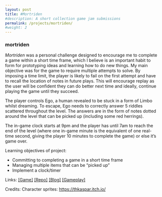 ```yaml
---
layout: post
title: #Mortriden
#description: A short collection game jam submissions
permalink: /projects/mortriden/
#weight: 2
---
```


### mortriden ###

*Mortriden* was a personal challenge designed to encourage me to complete a game within a short time frame, which I believe is an important habit to form for prototyping ideas and learning how to do new things. My main objective was for the game to require multiple attempts to solve. By imposing a time limit, the player is likely to fail on the first attempt and have to recall the location of notes in future plays. This will encourage replay as the user will be confident they can do better next time and ideally, continue playing the game until they succeed.

The player controls Ego, a human revealed to be stuck in a form of Limbo whilst dreaming. To escape, Ego needs to correctly answer 5 riddles scattered throughout the level. The answers are in the form of notes dotted around the level that can be picked up (including some red herrings).

The in-game clock starts at 9pm and the player has until 7am to reach the end of the level (where one in-game minute is the equivalent of one real-time second, giving the player 10 minutes to complete the game) or else it’s game over.

Learning objectives of project:
 * Committing to completing a game in a short time frame
 * Managing multiple items that can be “picked up”
 * Implement a clock/timer

Links: 
[\[Game\]](https://beckmcgowan.itch.io/mortriden)
[\[Repo\]](https://github.com/bmgamedev/Mortriden)
[\[Blog\]](https://beckmcgowanblog.wordpress.com/2017/07/18/mortriden-postmortem-blog-post-or-cool-death-metal-band/)
[\[Gameplay\]](https://www.youtube.com/watch?v=oDz1S-UQvLU&feature=youtu.be)

Credits:
Character sprites: https://thkaspar.itch.io/